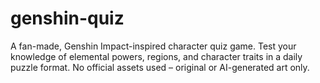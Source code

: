 # genshin-quiz
A fan-made, Genshin Impact-inspired character quiz game.   Test your knowledge of elemental powers, regions, and character traits in a daily puzzle format.   No official assets used – original or AI-generated art only.
